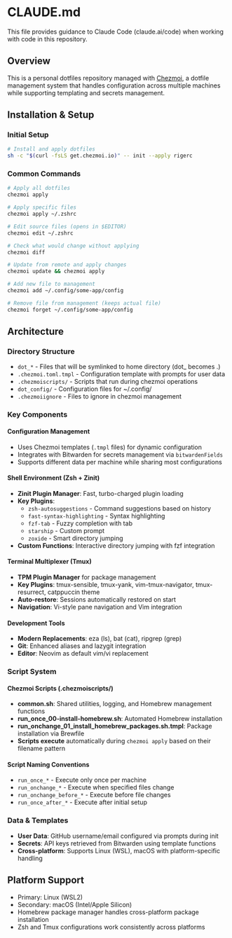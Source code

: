 # CLAUDE.md

This file provides guidance to Claude Code (claude.ai/code) when working with code in this repository.

## Overview

This is a personal dotfiles repository managed with [Chezmoi](https://www.chezmoi.io/), a dotfile management system that handles configuration across multiple machines while supporting templating and secrets management.

## Installation & Setup

### Initial Setup
```bash
# Install and apply dotfiles
sh -c "$(curl -fsLS get.chezmoi.io)" -- init --apply rigerc
```

### Common Commands
```bash
# Apply all dotfiles
chezmoi apply

# Apply specific files
chezmoi apply ~/.zshrc

# Edit source files (opens in $EDITOR)
chezmoi edit ~/.zshrc

# Check what would change without applying
chezmoi diff

# Update from remote and apply changes
chezmoi update && chezmoi apply

# Add new file to management
chezmoi add ~/.config/some-app/config

# Remove file from management (keeps actual file)
chezmoi forget ~/.config/some-app/config
```

## Architecture

### Directory Structure
- `dot_*` - Files that will be symlinked to home directory (dot_ becomes .)
- `.chezmoi.toml.tmpl` - Configuration template with prompts for user data
- `.chezmoiscripts/` - Scripts that run during chezmoi operations
- `dot_config/` - Configuration files for ~/.config/
- `.chezmoiignore` - Files to ignore in chezmoi management

### Key Components

#### Configuration Management
- Uses Chezmoi templates (`.tmpl` files) for dynamic configuration
- Integrates with Bitwarden for secrets management via `bitwardenFields`
- Supports different data per machine while sharing most configurations

#### Shell Environment (Zsh + Zinit)
- **Zinit Plugin Manager**: Fast, turbo-charged plugin loading
- **Key Plugins**:
  - `zsh-autosuggestions` - Command suggestions based on history
  - `fast-syntax-highlighting` - Syntax highlighting
  - `fzf-tab` - Fuzzy completion with tab
  - `starship` - Custom prompt
  - `zoxide` - Smart directory jumping
- **Custom Functions**: Interactive directory jumping with fzf integration

#### Terminal Multiplexer (Tmux)
- **TPM Plugin Manager** for package management
- **Key Plugins**: tmux-sensible, tmux-yank, vim-tmux-navigator, tmux-resurrect, catppuccin theme
- **Auto-restore**: Sessions automatically restored on start
- **Navigation**: Vi-style pane navigation and Vim integration

#### Development Tools
- **Modern Replacements**: eza (ls), bat (cat), ripgrep (grep)
- **Git**: Enhanced aliases and lazygit integration
- **Editor**: Neovim as default vim/vi replacement

### Script System

#### Chezmoi Scripts (.chezmoiscripts/)
- **common.sh**: Shared utilities, logging, and Homebrew management functions
- **run_once_00-install-homebrew.sh**: Automated Homebrew installation
- **run_onchange_01_install_homebrew_packages.sh.tmpl**: Package installation via Brewfile
- **Scripts execute** automatically during `chezmoi apply` based on their filename pattern

#### Script Naming Conventions
- `run_once_*` - Execute only once per machine
- `run_onchange_*` - Execute when specified files change
- `run_onchange_before_*` - Execute before file changes
- `run_once_after_*` - Execute after initial setup

### Data & Templates
- **User Data**: GitHub username/email configured via prompts during init
- **Secrets**: API keys retrieved from Bitwarden using template functions
- **Cross-platform**: Supports Linux (WSL), macOS with platform-specific handling

## Platform Support
- Primary: Linux (WSL2)
- Secondary: macOS (Intel/Apple Silicon)
- Homebrew package manager handles cross-platform package installation
- Zsh and Tmux configurations work consistently across platforms